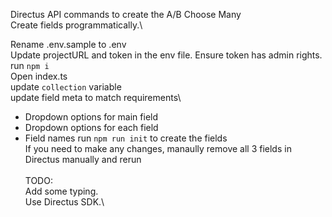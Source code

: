 Directus API commands to create the A/B Choose Many\
Create fields programmatically.\

Rename .env.sample to .env\
Update projectURL and token in the env file. Ensure token has admin rights.\
run `npm i`\
Open index.ts\
update `collection` variable\
update field meta to match requirements\
- Dropdown options for main field
- Dropdown options for each field
- Field names
run `npm run init` to create the fields\
If you need to make any changes, manaully remove all 3 fields in Directus manually and rerun\
\
TODO:\
Add some typing.\
Use Directus SDK.\